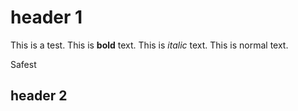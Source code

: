 # header 1

This is a test.  This is **bold** text.  This is *italic* text. This is normal
text.

Safest 

## header 2



